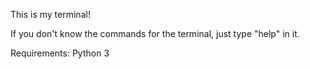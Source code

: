This is my terminal!

If you don't know the commands for the terminal, just type "help" in it.

Requirements: Python 3